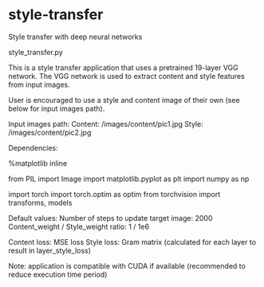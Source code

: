 # style-transfer
Style transfer with deep neural networks

<main file> style_transfer.py

This is a style transfer application that uses a pretrained 19-layer VGG network. The VGG network is used to extract content and style features from input images.

User is encouraged to use a style and content image of their own (see below for input images path).

Input images path:
Content: /images/content/pic1.jpg
Style: /images/content/pic2.jpg

Dependencies:

%matplotlib inline

from PIL import Image
import matplotlib.pyplot as plt
import numpy as np

import torch
import torch.optim as optim
from torchvision import transforms, models

Default values:
Number of steps to update target image: 2000
Content_weight / Style_weight ratio: 1 / 1e6

Content loss: MSE loss
Style loss: Gram matrix (calculated for each layer to result in layer_style_loss)

Note: application is compatible with CUDA if available (recommended to reduce execution time period)
